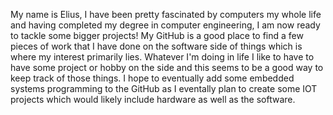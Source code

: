 My name is Elius, 
I have been pretty fascinated by computers my whole life and having completed my degree in computer engineering, I am now ready to tackle some bigger projects!
My GitHub is a good place to find a few pieces of work that I have done on the software side of things which is where my interest primarily lies. Whatever I'm doing in life I like to have
to have some project or hobby on the side and this seems to be a good way to keep track of those things. I hope to eventually add some embedded systems programming to the GitHub as
I eventally plan to create some IOT projects which would likely include hardware as well as the software.

<!---
eliusgraff/eliusgraff is a ✨ special ✨ repository because its `README.md` (this file) appears on your GitHub profile.
You can click the Preview link to take a look at your changes.
--->
